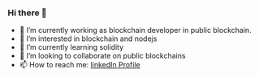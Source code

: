 ### Hi there 👋

<!--
**Ruithlzz09/Ruithlzz09** is a ✨ _special_ ✨ repository because its `README.md` (this file) appears on your GitHub profile.
-->

- 🔭 I’m currently working as blockchain developer in public blockchain.
- 👀 I’m interested in blockchain and nodejs
- 🌱 I’m currently learning solidity
- 👯 I’m looking to collaborate on public blockchains
- 📫 How to reach me: [linkedIn Profile](https://www.linkedin.com/in/bisht09)
